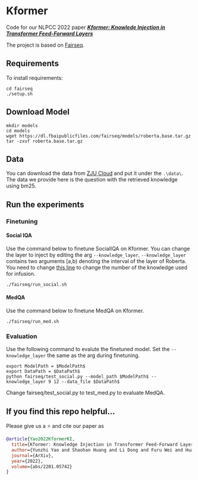 # Kformer

Code for our NLPCC 2022 paper ***[Kformer: Knowlede Injection in Transformer Feed-Forward Layers](https://arxiv.org/pdf/2201.05742.pdf)***

The project is based on [Fairseq](https://github.com/pytorch/fairseq).

## Requirements
To install requirements:

```
cd fairseq
./setup.sh
```

## Download Model
```
mkdir models
cd models
wget https://dl.fbaipublicfiles.com/fairseq/models/roberta.base.tar.gz
tar -zxvf roberta.base.tar.gz
```

## Data
You can download the data from [ZJU Cloud](https://pan.zju.edu.cn/share/486968b763a8bd334360556dc0) and put it under the `.\data\`.
The data we provide here is the question with the retrieved knowledge using bm25.
## Run the experiments

### Finetuning

#### Social IQA

Use the command below to finetune SocialIQA on Kformer. You can change the layer to inject by editing the arg `--knowledge_layer`.
 `--knowledge_layer` contains two arguments [a,b) denoting the interval of the layer of Roberta. You need to change [this line](https://github.com/zjunlp/Kformer/blob/main/fairseq/fairseq/modules/transformer_sentence_encoder.py#L263) to change the number of the knowledge used for infusion.

```shell
./fairseq/run_social.sh
```

 #### MedQA

Use the command below to finetune MedQA on Kformer.

```shell
./fairseq/run_med.sh
```

### Evaluation
Use the following command to evalute the finetuned model. Set the `--knowledge_layer` the same as the arg during finetuning.

```
export ModelPath = $ModelPath$
export DataPath = $DataPath$
python fairseq/test_social.py --model_path $ModelPath$ --knowledge_layer 9 12 --data_file $DataPath$
```

Change fairseq/test_social.py to test_med.py to evaluate MedQA.


## If you find this repo helpful...
Please give us a :star: and cite our paper as
```bibtex
@article{Yao2022KformerKI,
  title={Kformer: Knowledge Injection in Transformer Feed-Forward Layers},
  author={Yunzhi Yao and Shaohan Huang and Li Dong and Furu Wei and Huajun Chen and Ningyu Zhang},
  journal={ArXiv},
  year={2022},
  volume={abs/2201.05742}
}
```
